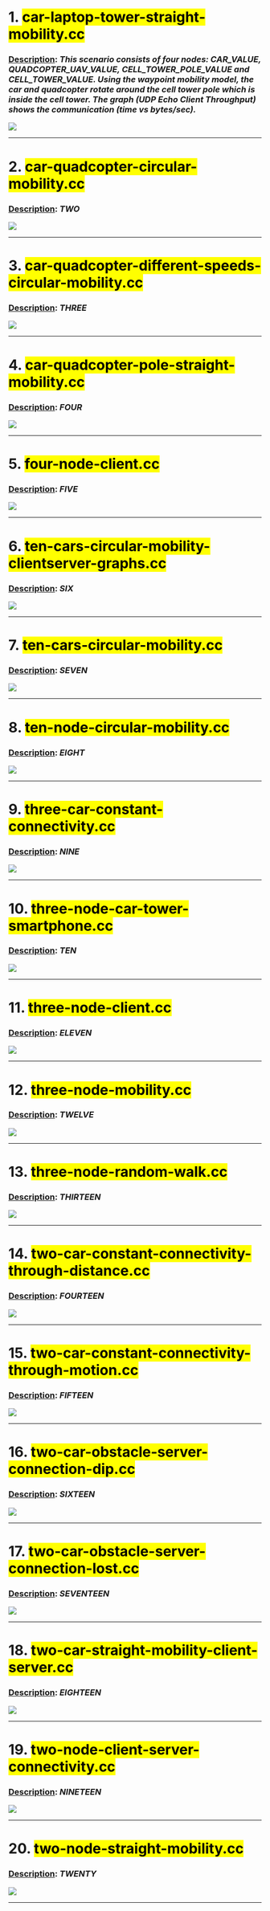 
# 1. <mark>car-laptop-tower-straight-mobility.cc</mark>

### <ins>Description</ins>: *This scenario consists of four nodes:  CAR_VALUE, QUADCOPTER_UAV_VALUE, CELL_TOWER_POLE_VALUE and CELL_TOWER_VALUE. Using the waypoint mobility model, the car and quadcopter rotate around the cell tower pole which is inside the cell tower. The graph (UDP Echo Client Throughput) shows the communication (time vs bytes/sec).*

![](car-laptop-tower-straight-mobility.gif)

---

# 2. <mark>car-quadcopter-circular-mobility.cc</mark>

### <ins>Description</ins>: *TWO*

![](car-quadcopter-circular-mobility.gif)

---

# 3. <mark>car-quadcopter-different-speeds-circular-mobility.cc</mark>

### <ins>Description</ins>: *THREE*

![](car-quadcopter-different-speeds-circular-mobility.gif)

---

# 4. <mark>car-quadcopter-pole-straight-mobility.cc</mark>

### <ins>Description</ins>: *FOUR*

![](car-quadcopter-pole-straight-mobility.gif)

---

# 5. <mark>four-node-client.cc</mark>

### <ins>Description</ins>: *FIVE*

![](four-node-client.gif)

---

# 6. <mark>ten-cars-circular-mobility-clientserver-graphs.cc</mark>

### <ins>Description</ins>: *SIX*

![](ten-cars-circular-mobility-clientserver-graphs.gif)

---

# 7. <mark>ten-cars-circular-mobility.cc</mark>

### <ins>Description</ins>: *SEVEN*

![](ten-cars-circular-mobility.gif)

---

# 8. <mark>ten-node-circular-mobility.cc</mark>

### <ins>Description</ins>: *EIGHT*

![](ten-node-circular-mobility.gif)

---

# 9. <mark>three-car-constant-connectivity.cc</mark>

### <ins>Description</ins>: *NINE*

![](three-car-constant-connectivity.gif)

---

# 10. <mark>three-node-car-tower-smartphone.cc</mark>

### <ins>Description</ins>: *TEN*

![](three-node-car-tower-smartphone.gif)

---

# 11. <mark>three-node-client.cc</mark>

### <ins>Description</ins>: *ELEVEN*

![](three-node-client.gif)

---

# 12. <mark>three-node-mobility.cc</mark>

### <ins>Description</ins>: *TWELVE*

![](three-node-mobility.gif)

---

# 13. <mark>three-node-random-walk.cc</mark>

### <ins>Description</ins>: *THIRTEEN*

![](three-node-random-walk.gif)

---

# 14. <mark>two-car-constant-connectivity-through-distance.cc</mark>

### <ins>Description</ins>: *FOURTEEN*

![](two-car-constant-connectivity-through-distance.gif)

---

# 15. <mark>two-car-constant-connectivity-through-motion.cc</mark>

### <ins>Description</ins>: *FIFTEEN*

![](two-car-constant-connectivity-through-motion.gif)

---

# 16. <mark>two-car-obstacle-server-connection-dip.cc</mark>

### <ins>Description</ins>: *SIXTEEN*

![](two-car-obstacle-server-connection-dip.gif)

---

# 17. <mark>two-car-obstacle-server-connection-lost.cc</mark>

### <ins>Description</ins>: *SEVENTEEN*

![](two-car-obstacle-server-connection-lost.gif)

---

# 18. <mark>two-car-straight-mobility-client-server.cc</mark>

### <ins>Description</ins>: *EIGHTEEN*

![](two-car-straight-mobility-client-server.gif)

---

# 19. <mark>two-node-client-server-connectivity.cc</mark>

### <ins>Description</ins>: *NINETEEN*

![](two-node-client-server-connectivity.gif)

---

# 20. <mark>two-node-straight-mobility.cc</mark>

### <ins>Description</ins>: *TWENTY*

![](two-node-straight-mobility.gif)

---
